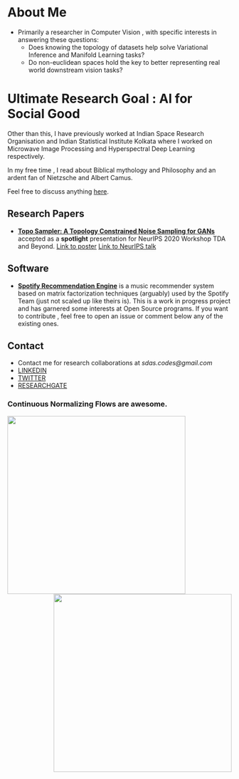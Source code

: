 # About Me
- Primarily a researcher in Computer Vision , with specific interests in answering these questions:
    - Does knowing the topology of datasets help solve Variational Inference and Manifold Learning tasks?
    - Do non-euclidean spaces hold the key to better representing real world downstream vision tasks?
    
# Ultimate Research Goal : AI for Social Good

Other than this, I have previously worked at Indian Space Research Organisation and Indian Statistical Institute Kolkata where I worked on Microwave Image Processing and Hyperspectral Deep Learning respectively.

In my free time , I read about Biblical mythology and Philosophy and an ardent fan of Nietzsche and Albert Camus.

Feel free to  discuss anything [here](https://github.com/ucalyptus/ucalyptus/discussions/1).

## Research Papers
- **[Topo Sampler: A Topology Constrained Noise Sampling for GANs](https://openreview.net/forum?id=OTxZfmVFlTO)** accepted as a **spotlight** presentation for NeurIPS 2020 Workshop TDA and Beyond. [Link to poster](https://openreview.net/attachment?id=OTxZfmVFlTO&name=Poster) [Link to NeurIPS talk](https://slideslive.com/38941572/topo-sampler-a-topology-constrained-noise-sampling-for-gans)
## Software
- **[Spotify Recommendation Engine](https://github.com/ucalyptus/Spotify-Recommendation-Engine)** is a music recommender system based on matrix factorization techniques (arguably) used by the Spotify Team (just not scaled up like theirs is). This is a work in progress project and has garnered some interests at Open Source programs. If you want to contribute , feel free to open an issue or comment below any of the existing ones.

## Contact
- Contact me for research collaborations at _sdas.codes@gmail.com_
- [LINKEDIN](https://www.linkedin.com/in/ucalyptus/)
- [TWITTER](https://twitter.com/sayantandas_)
- [RESEARCHGATE](https://www.researchgate.net/profile/Sayantan_Das22)

### Continuous Normalizing Flows are awesome. 
<div id="candy"><img src="https://github.com/ucalyptus/ucalyptus/blob/master/traj.gif?raw=true" width="400px" align="left"/><img src="https://github.com/ucalyptus/ucalyptus/blob/master/omaa.png?raw=true" width="400px" align="right"/></div>

